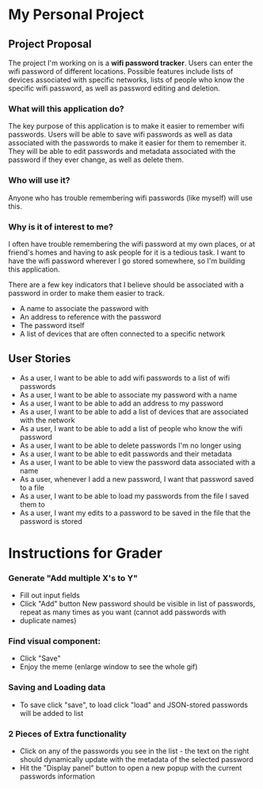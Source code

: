 # My Personal Project

## Project Proposal
 
The project I'm working on is a **wifi password tracker**. Users can enter the wifi password of different locations.
Possible features include lists of devices associated with specific networks, lists of people who know the specific wifi password, 
as well as password editing and deletion. 

### What will this application do?
The key purpose of this application is to make it easier to remember wifi passwords. Users will be able to save wifi passwords
as well as data associated with the passwords to make it easier for them to remember it. They will be able to 
edit passwords and metadata associated with the password if they ever change, as well as delete them.

### Who will use it?
Anyone who has trouble remembering wifi passwords (like myself) will use this.

### Why is it of interest to me?
I often have trouble remembering the wifi password at my own places, or at friend's homes and
having to ask people for it is a tedious task. I want to have the wifi password wherever I go stored somewhere,
so I'm building this application.

There are a few key indicators that I believe should be associated with a password in order to make them 
easier to track.
- A name to associate the password with
- An address to reference with the password
- The password itself
- A list of devices that are often connected to a specific network

## User Stories
- As a user, I want to be able to add wifi passwords to a list of wifi passwords
- As a user, I want to be able to associate my password with a name
- As a user, I want to be able to add an address to my password
- As a user, I want to be able to add a list of devices that are associated with the network
- As a user, I want to be able to add a list of people who know the wifi password
- As a user, I want to be able to delete passwords I'm no longer using
- As a user, I want to be able to edit passwords and their metadata
- As a user, I want to be able to view the password data associated with a name
- As a user, whenever I add a new password, I want that password saved to a file
- As a user, I want to be able to load my passwords from the file I saved them to
- As a user, I want my edits to a password to be saved in the file that the password is stored

# Instructions for Grader
### Generate "Add multiple X's to Y"
- Fill out input fields
- Click "Add" button
New password should be visible in list of passwords, repeat as many times as you want (cannot add passwords with
- duplicate names)
### Find visual component:
- Click "Save"
- Enjoy the meme (enlarge window to see the whole gif)
### Saving and Loading data
- To save click "save", to load click "load" and JSON-stored passwords will be added to list
### 2 Pieces of Extra functionality
- Click on any of the passwords you see in the list - the text on the right should dynamically update with 
the metadata of the selected password
- Hit the "Display panel" button to open a new popup with the current passwords information